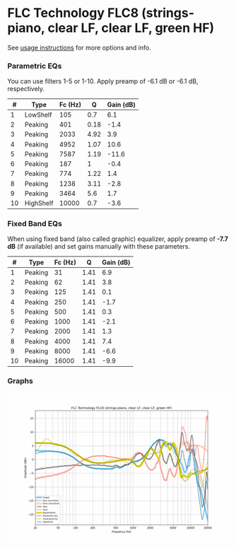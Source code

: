 # FLC Technology FLC8 (strings-piano, clear LF, clear LF, green HF)
See [usage instructions](https://github.com/jaakkopasanen/AutoEq#usage) for more options and info.

### Parametric EQs
You can use filters 1-5 or 1-10. Apply preamp of -6.1 dB or -6.1 dB, respectively.

|   # | Type      |   Fc (Hz) |    Q |   Gain (dB) |
|-----|-----------|-----------|------|-------------|
|   1 | LowShelf  |       105 | 0.7  |         6.1 |
|   2 | Peaking   |       401 | 0.18 |        -1.4 |
|   3 | Peaking   |      2033 | 4.92 |         3.9 |
|   4 | Peaking   |      4952 | 1.07 |        10.6 |
|   5 | Peaking   |      7587 | 1.19 |       -11.6 |
|   6 | Peaking   |       187 | 1    |        -0.4 |
|   7 | Peaking   |       774 | 1.22 |         1.4 |
|   8 | Peaking   |      1238 | 3.11 |        -2.8 |
|   9 | Peaking   |      3464 | 5.6  |         1.7 |
|  10 | HighShelf |     10000 | 0.7  |        -3.6 |

### Fixed Band EQs
When using fixed band (also called graphic) equalizer, apply preamp of **-7.7 dB** (if available) and set gains manually with these parameters.

|   # | Type    |   Fc (Hz) |    Q |   Gain (dB) |
|-----|---------|-----------|------|-------------|
|   1 | Peaking |        31 | 1.41 |         6.9 |
|   2 | Peaking |        62 | 1.41 |         3.8 |
|   3 | Peaking |       125 | 1.41 |         0.1 |
|   4 | Peaking |       250 | 1.41 |        -1.7 |
|   5 | Peaking |       500 | 1.41 |         0.3 |
|   6 | Peaking |      1000 | 1.41 |        -2.1 |
|   7 | Peaking |      2000 | 1.41 |         1.3 |
|   8 | Peaking |      4000 | 1.41 |         7.4 |
|   9 | Peaking |      8000 | 1.41 |        -6.6 |
|  10 | Peaking |     16000 | 1.41 |        -9.9 |

### Graphs
![](./FLC%20Technology%20FLC8%20(strings-piano,%20clear%20LF,%20clear%20LF,%20green%20HF).png)
